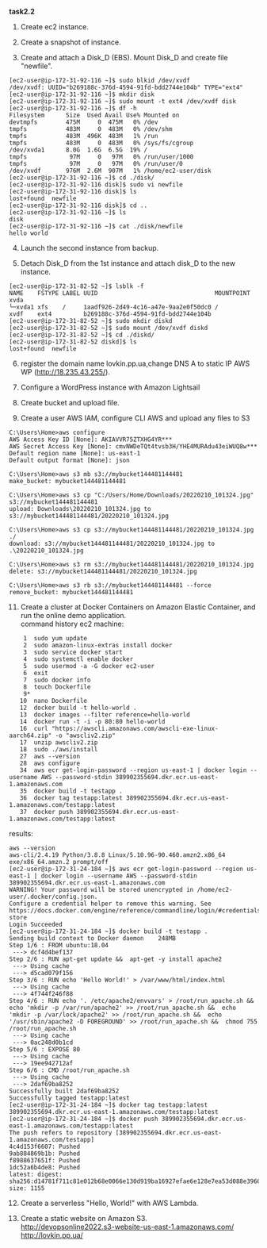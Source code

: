 **task2.2**
1. Create ec2 instance.

2. Create a snapshot of instance.

3. Create and attach a Disk_D (EBS). Mount Disk_D and create file "newfile".
```
[ec2-user@ip-172-31-92-116 ~]$ sudo blkid /dev/xvdf
/dev/xvdf: UUID="b269188c-376d-4594-91fd-bdd2744e104b" TYPE="ext4"
[ec2-user@ip-172-31-92-116 ~]$ mkdir disk
[ec2-user@ip-172-31-92-116 ~]$ sudo mount -t ext4 /dev/xvdf disk
[ec2-user@ip-172-31-92-116 ~]$ df -h
Filesystem      Size  Used Avail Use% Mounted on
devtmpfs        475M     0  475M   0% /dev
tmpfs           483M     0  483M   0% /dev/shm
tmpfs           483M  496K  483M   1% /run
tmpfs           483M     0  483M   0% /sys/fs/cgroup
/dev/xvda1      8.0G  1.6G  6.5G  19% /
tmpfs            97M     0   97M   0% /run/user/1000
tmpfs            97M     0   97M   0% /run/user/0
/dev/xvdf       976M  2.6M  907M   1% /home/ec2-user/disk
[ec2-user@ip-172-31-92-116 ~]$ cd ./disk/
[ec2-user@ip-172-31-92-116 disk]$ sudo vi newfile
[ec2-user@ip-172-31-92-116 disk]$ ls
lost+found  newfile
[ec2-user@ip-172-31-92-116 disk]$ cd ..
[ec2-user@ip-172-31-92-116 ~]$ ls
disk
[ec2-user@ip-172-31-92-116 ~]$ cat ./disk/newfile
hello world
```

4. Launch the second instance from backup.

5. Detach Disk_D from the 1st instance and attach disk_D to the new instance.  
```
[ec2-user@ip-172-31-82-52 ~]$ lsblk -f  
NAME    FSTYPE LABEL UUID                                 MOUNTPOINT
xvda
└─xvda1 xfs    /     1aadf926-2d49-4c16-a47e-9aa2e0f50dc0 /
xvdf    ext4         b269188c-376d-4594-91fd-bdd2744e104b
[ec2-user@ip-172-31-82-52 ~]$ sudo mkdir diskd
[ec2-user@ip-172-31-82-52 ~]$ sudo mount /dev/xvdf diskd
[ec2-user@ip-172-31-82-52 ~]$ cd ./diskd/
[ec2-user@ip-172-31-82-52 diskd]$ ls
lost+found  newfile
```

6. register the domain name lovkin.pp.ua,change DNS A to static IP AWS WP (http://18.235.43.255/).

7. Configure a WordPress instance with Amazon Lightsail

8. Create bucket and upload file.

10. Create a user AWS IAM, configure CLI AWS and upload any files to S3

```
C:\Users\Home>aws configure
AWS Access Key ID [None]: AKIAVVR75ZTXHG4YR***
AWS Secret Access Key [None]: cmvNWDeTQt4tvsb3H/YHE4MURAdu43eiWUQ8w***
Default region name [None]: us-east-1
Default output format [None]: json

C:\Users\Home>aws s3 mb s3://mybucket144481144481
make_bucket: mybucket144481144481

C:\Users\Home>aws s3 cp "C:/Users/Home/Downloads/20220210_101324.jpg" s3://mybucket144481144481
upload: Downloads\20220210_101324.jpg to s3://mybucket144481144481/20220210_101324.jpg

C:\Users\Home>aws s3 cp s3://mybucket144481144481/20220210_101324.jpg ./
download: s3://mybucket144481144481/20220210_101324.jpg to .\20220210_101324.jpg

C:\Users\Home>aws s3 rm s3://mybucket144481144481/20220210_101324.jpg
delete: s3://mybucket144481144481/20220210_101324.jpg

C:\Users\Home>aws s3 rb s3://mybucket144481144481 --force
remove_bucket: mybucket144481144481
```
11. Create a cluster at Docker Containers on Amazon Elastic Container, and run the online demo application.  
command history ec2 machine:
```
    1  sudo yum update
    2  sudo amazon-linux-extras install docker
    3  sudo service docker start
    4  sudo systemctl enable docker
    5  sudo usermod -a -G docker ec2-user
    6  exit
    7  sudo docker info
    8  touch Dockerfile
    9*
   10  nano Dockerfile
   12  docker build -t hello-world .
   13  docker images --filter reference=hello-world
   14  docker run -t -i -p 80:80 hello-world
   16  curl "https://awscli.amazonaws.com/awscli-exe-linux-aarch64.zip" -o "awscliv2.zip"
   17  unzip awscliv2.zip
   18  sudo ./aws/install
   27  aws --version
   28  aws configure
   34  aws ecr get-login-password --region us-east-1 | docker login --username AWS --password-stdin 389902355694.dkr.ecr.us-east-1.amazonaws.com
   35  docker build -t testapp .
   36  docker tag testapp:latest 389902355694.dkr.ecr.us-east-1.amazonaws.com/testapp:latest
   37  docker push 389902355694.dkr.ecr.us-east-1.amazonaws.com/testapp:latest
```
results:
```
aws --version
aws-cli/2.4.19 Python/3.8.8 Linux/5.10.96-90.460.amzn2.x86_64 exe/x86_64.amzn.2 prompt/off
[ec2-user@ip-172-31-24-184 ~]$ aws ecr get-login-password --region us-east-1 | docker login --username AWS --password-stdin 389902355694.dkr.ecr.us-east-1.amazonaws.com
WARNING! Your password will be stored unencrypted in /home/ec2-user/.docker/config.json.
Configure a credential helper to remove this warning. See
https://docs.docker.com/engine/reference/commandline/login/#credentials-store
Login Succeeded
[ec2-user@ip-172-31-24-184 ~]$ docker build -t testapp .
Sending build context to Docker daemon    248MB
Step 1/6 : FROM ubuntu:18.04
 ---> dcf4d4bef137
Step 2/6 : RUN apt-get update &&  apt-get -y install apache2
 ---> Using cache
 ---> d5cad079f156
Step 3/6 : RUN echo 'Hello World!' > /var/www/html/index.html
 ---> Using cache
 ---> 4f744f246f88
Step 4/6 : RUN echo '. /etc/apache2/envvars' > /root/run_apache.sh &&  echo 'mkdir -p /var/run/apache2' >> /root/run_apache.sh &&  echo 'mkdir -p /var/lock/apache2' >> /root/run_apache.sh &&  echo '/usr/sbin/apache2 -D FOREGROUND' >> /root/run_apache.sh &&  chmod 755 /root/run_apache.sh
 ---> Using cache
 ---> 0ac248d0b1cd
Step 5/6 : EXPOSE 80
 ---> Using cache
 ---> 19ee942712af
Step 6/6 : CMD /root/run_apache.sh
 ---> Using cache
 ---> 2daf69ba8252
Successfully built 2daf69ba8252
Successfully tagged testapp:latest
[ec2-user@ip-172-31-24-184 ~]$ docker tag testapp:latest 389902355694.dkr.ecr.us-east-1.amazonaws.com/testapp:latest
[ec2-user@ip-172-31-24-184 ~]$ docker push 389902355694.dkr.ecr.us-east-1.amazonaws.com/testapp:latest
The push refers to repository [389902355694.dkr.ecr.us-east-1.amazonaws.com/testapp]
4c4d153f6607: Pushed
9ab884869b1b: Pushed
f8988637651f: Pushed
1dc52a6b4de8: Pushed
latest: digest: sha256:d14781f711c81e012b68e0066e130d919ba16927efae6e128e7ea53d088e3960 size: 1155
```

12. Create a serverless "Hello, World!" with AWS Lambda.  

13. Сreate a static website on Amazon S3.  
http://devopsonline2022.s3-website-us-east-1.amazonaws.com/  
http://lovkin.pp.ua/  
